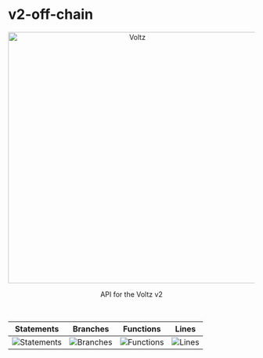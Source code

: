 # v2-off-chain

<p align="center">
  <a href="https://app.voltz.xyz/">
    <picture>
      <img src="../../docs/voltz-background.jpeg" alt="Voltz" width="512" />
    </picture>
  </a>
</p>

<p align="center"> API for the Voltz v2 </p>

<br />

| Statements                  | Branches                | Functions                 | Lines             |
| --------------------------- | ----------------------- | ------------------------- | ----------------- |
| ![Statements](https://img.shields.io/badge/statements-10.29%25-red.svg?style=flat) | ![Branches](https://img.shields.io/badge/branches-24.69%25-red.svg?style=flat) | ![Functions](https://img.shields.io/badge/functions-4%25-red.svg?style=flat) | ![Lines](https://img.shields.io/badge/lines-10.07%25-red.svg?style=flat) |

